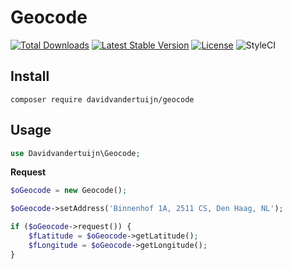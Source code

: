 # Geocode

<a href="https://packagist.org/packages/davidvandertuijn/geocode"><img src="https://poser.pugx.org/davidvandertuijn/geocode/d/total.svg" alt="Total Downloads"></a>
<a href="https://packagist.org/packages/davidvandertuijn/geocode"><img src="https://poser.pugx.org/davidvandertuijn/geocode/v/stable.svg" alt="Latest Stable Version"></a>
<a href="https://packagist.org/packages/davidvandertuijn/geocode"><img src="https://poser.pugx.org/davidvandertuijn/geocode/license.svg" alt="License"></a>
<img src="https://github.styleci.io/repos/93961811/shield?style=flat" alt="StyleCI">

## Install

```
composer require davidvandertuijn/geocode
```

## Usage

```php
use Davidvandertuijn\Geocode;
```

**Request**

```php
$oGeocode = new Geocode();

$oGeocode->setAddress('Binnenhof 1A, 2511 CS, Den Haag, NL');

if ($oGeocode->request()) {
    $fLatitude = $oGeocode->getLatitude();
    $fLongitude = $oGeocode->getLongitude();
}
```
